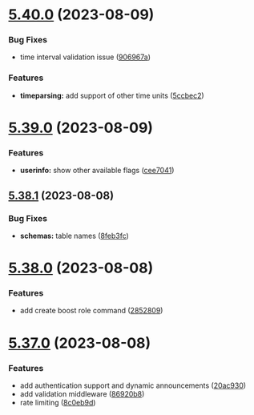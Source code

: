 # [5.40.0](https://github.com/onesoft-sudo/sudobot/compare/v5.39.0...v5.40.0) (2023-08-09)


### Bug Fixes

* time interval validation issue ([906967a](https://github.com/onesoft-sudo/sudobot/commit/906967ac2fe497ce4ef029d0f9ba59c78cf67994))


### Features

* **timeparsing:** add support of other time units ([5ccbec2](https://github.com/onesoft-sudo/sudobot/commit/5ccbec20a78bebc0f471f1dc6b2635d2d866a212))



# [5.39.0](https://github.com/onesoft-sudo/sudobot/compare/v5.38.1...v5.39.0) (2023-08-09)


### Features

* **userinfo:** show other available flags ([cee7041](https://github.com/onesoft-sudo/sudobot/commit/cee704137b32026c85400234ec47d96849db222f))



## [5.38.1](https://github.com/onesoft-sudo/sudobot/compare/v5.38.0...v5.38.1) (2023-08-08)


### Bug Fixes

* **schemas:** table names ([8feb3fc](https://github.com/onesoft-sudo/sudobot/commit/8feb3fc1eaf17e2e4ff8982034d6845730fd9e0d))



# [5.38.0](https://github.com/onesoft-sudo/sudobot/compare/v5.37.0...v5.38.0) (2023-08-08)


### Features

* add create boost role command ([2852809](https://github.com/onesoft-sudo/sudobot/commit/285280955881dd7facdaf7303ec3e9301cbc6ddc))



# [5.37.0](https://github.com/onesoft-sudo/sudobot/compare/v5.36.0...v5.37.0) (2023-08-08)


### Features

* add authentication support and dynamic announcements ([20ac930](https://github.com/onesoft-sudo/sudobot/commit/20ac93014342e00f9d4d6642313627f0e6cd3bd1))
* add validation middleware ([86920b8](https://github.com/onesoft-sudo/sudobot/commit/86920b825aea04bc07b56dd767f666df74b3fd4d))
* rate limiting ([8c0eb9d](https://github.com/onesoft-sudo/sudobot/commit/8c0eb9d0e9c6c4e4011118081c52200617af6ada))



